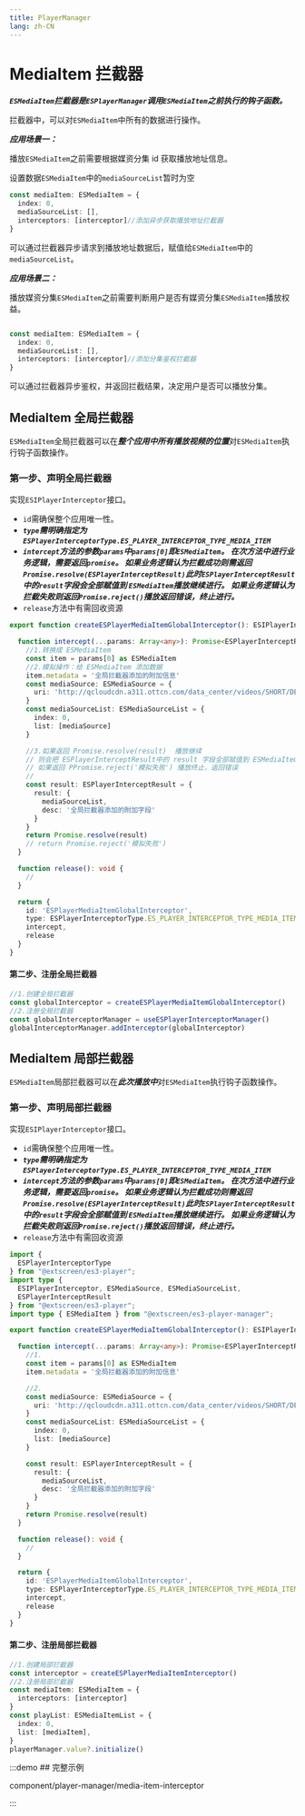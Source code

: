 ```yaml
---
title: PlayerManager
lang: zh-CN
---
```


# MediaItem 拦截器

***`ESMediaItem`拦截器是`ESPlayerManager`调用`ESMediaItem`之前执行的钩子函数。***

拦截器中，可以对`ESMediaItem`中所有的数据进行操作。

***应用场景一：***

播放`ESMediaItem`之前需要根据媒资分集 id 获取播放地址信息。

设置数据`ESMediaItem`中的`mediaSourceList`暂时为空

```ts
const mediaItem: ESMediaItem = {
  index: 0,
  mediaSourceList: [],
  interceptors: [interceptor]//添加异步获取播放地址拦截器
}

```

可以通过拦截器异步请求到播放地址数据后，赋值给`ESMediaItem`中的`mediaSourceList`。

***应用场景二：***

播放媒资分集`ESMediaItem`之前需要判断用户是否有媒资分集`ESMediaItem`播放权益。

```ts

const mediaItem: ESMediaItem = {
  index: 0,
  mediaSourceList: [],
  interceptors: [interceptor]//添加分集鉴权拦截器
}
```

可以通过拦截器异步鉴权，并返回拦截结果，决定用户是否可以播放分集。

## MediaItem 全局拦截器

`ESMediaItem`全局拦截器可以在***整个应用中所有播放视频的位置***对`ESMediaItem`执行钩子函数操作。

### 第一步、声明全局拦截器

实现`ESIPlayerInterceptor`接口。

* `id`需确保整个应用唯一性。
* ***`type`需明确指定为`ESPlayerInterceptorType.ES_PLAYER_INTERCEPTOR_TYPE_MEDIA_ITEM`***
* ***`intercept`方法的参数`params`中`params[0]`即`ESMediaItem`。 在次方法中进行业务逻辑，需要返回`promise`。
  如果业务逻辑认为拦截成功则需返回`Promise.resolve(ESPlayerInterceptResult)`此时`ESPlayerInterceptResult`中的`result`字段会全部赋值到
  `ESMediaItem`播放继续进行。 如果业务逻辑认为拦截失败则返回`Promise.reject()`播放返回错误，终止进行。***
* `release`方法中有需回收资源

```ts
export function createESPlayerMediaItemGlobalInterceptor(): ESIPlayerInterceptor {

  function intercept(...params: Array<any>): Promise<ESPlayerInterceptResult> {
    //1.转换成 ESMediaItem
    const item = params[0] as ESMediaItem
    //2.模拟操作：给 ESMediaItem 添加数据
    item.metadata = '全局拦截器添加的附加信息'
    const mediaSource: ESMediaSource = {
      uri: 'http://qcloudcdn.a311.ottcn.com/data_center/videos/SHORT/DEFAULT/2023/09/07/a2d3da6d-469e-4f99-a2d0-c001741003f8.mp4'
    }
    const mediaSourceList: ESMediaSourceList = {
      index: 0,
      list: [mediaSource]
    }

    //3.如果返回 Promise.resolve(result)  播放继续
    // 则会把 ESPlayerInterceptResult中的 result 字段全部赋值到 ESMediaItem
    // 如果返回 PPromise.reject('模拟失败') 播放终止，返回错误
    //
    const result: ESPlayerInterceptResult = {
      result: {
        mediaSourceList,
        desc: '全局拦截器添加的附加字段'
      }
    }
    return Promise.resolve(result)
    // return Promise.reject('模拟失败')
  }

  function release(): void {
    //
  }

  return {
    id: 'ESPlayerMediaItemGlobalInterceptor',
    type: ESPlayerInterceptorType.ES_PLAYER_INTERCEPTOR_TYPE_MEDIA_ITEM,
    intercept,
    release
  }
}
```

#### 第二步、注册全局拦截器

```ts
//1.创建全局拦截器
const globalInterceptor = createESPlayerMediaItemGlobalInterceptor()
//2.注册全局拦截器
const globalInterceptorManager = useESPlayerInterceptorManager()
globalInterceptorManager.addInterceptor(globalInterceptor)
```

## MediaItem 局部拦截器

`ESMediaItem`局部拦截器可以在***此次播放中***对`ESMediaItem`执行钩子函数操作。

### 第一步、声明局部拦截器

实现`ESIPlayerInterceptor`接口。

* `id`需确保整个应用唯一性。
* ***`type`需明确指定为`ESPlayerInterceptorType.ES_PLAYER_INTERCEPTOR_TYPE_MEDIA_ITEM`***
* ***`intercept`方法的参数`params`中`params[0]`即`ESMediaItem`。 在次方法中进行业务逻辑，需要返回`promise`。
  如果业务逻辑认为拦截成功则需返回`Promise.resolve(ESPlayerInterceptResult)`此时`ESPlayerInterceptResult`中的`result`字段会全部赋值到
  `ESMediaItem`播放继续进行。 如果业务逻辑认为拦截失败则返回`Promise.reject()`播放返回错误，终止进行。***
* `release`方法中有需回收资源

```ts
import {
  ESPlayerInterceptorType
} from "@extscreen/es3-player";
import type {
  ESIPlayerInterceptor, ESMediaSource, ESMediaSourceList,
  ESPlayerInterceptResult
} from "@extscreen/es3-player";
import type { ESMediaItem } from "@extscreen/es3-player-manager";

export function createESPlayerMediaItemGlobalInterceptor(): ESIPlayerInterceptor {

  function intercept(...params: Array<any>): Promise<ESPlayerInterceptResult> {
    //1.
    const item = params[0] as ESMediaItem
    item.metadata = '全局拦截器添加的附加信息'

    //2.
    const mediaSource: ESMediaSource = {
      uri: 'http://qcloudcdn.a311.ottcn.com/data_center/videos/SHORT/DEFAULT/2023/09/07/a2d3da6d-469e-4f99-a2d0-c001741003f8.mp4'
    }
    const mediaSourceList: ESMediaSourceList = {
      index: 0,
      list: [mediaSource]
    }

    const result: ESPlayerInterceptResult = {
      result: {
        mediaSourceList,
        desc: '全局拦截器添加的附加字段'
      }
    }
    return Promise.resolve(result)
  }

  function release(): void {
    //
  }

  return {
    id: 'ESPlayerMediaItemGlobalInterceptor',
    type: ESPlayerInterceptorType.ES_PLAYER_INTERCEPTOR_TYPE_MEDIA_ITEM,
    intercept,
    release
  }
}


```

#### 第二步、注册局部拦截器

```ts
//1.创建局部拦截器
const interceptor = createESPlayerMediaItemInterceptor()
//2.注册局部拦截器
const mediaItem: ESMediaItem = {
  interceptors: [interceptor]
}
const playList: ESMediaItemList = {
  index: 0,
  list: [mediaItem],
}
playerManager.value?.initialize()
```

:::demo ## 完整示例

component/player-manager/media-item-interceptor

:::
